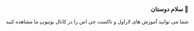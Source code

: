 ### <div align="right">سلام دوستان 👋</div>

<div align="right">
<p>شما می توانید آموزش های لاراول و ناکست جی اس را در کانال <a href="https://www.youtube.com/channel/UC8ehehZysXWXPCSTIXDGsuQ" target="_blank">یوتیوب</a> ما مشاهده کنید</p>
</div>
